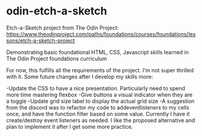 # odin-etch-a-sketch

Etch-a-Sketch project from The Odin Project: https://www.theodinproject.com/paths/foundations/courses/foundations/lessons/etch-a-sketch-project

Demonstrating basic foundational HTML, CSS, Javascript skills learned in The Odin Project foundations curriculum

For now, this fulfills all the requirements of the project. I'm not super thrilled with it. Some future changes after I develop my skills more:

-Update the CSS to have a nice presentation. Particularly need to spend more time mastering flexbox
   -Give buttons a visual indicator when they are a toggle
   -Update grid size label to display the actual grid size
-A suggestion from the discord was to refactor my code to addeventlisteners to my cells once, and have the function filter based on some value. Currently I have it create/destroy event listeners as needed. I like the proposed alternative and plan to implement it after I get some more practice.
